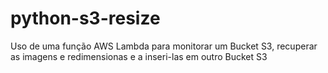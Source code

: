 # python-s3-resize
Uso de uma função AWS Lambda para monitorar um Bucket S3, recuperar as imagens e redimensionas e a inseri-las em outro Bucket S3
